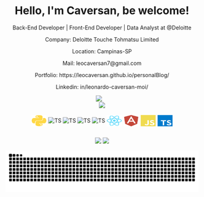 <div class='container' align='center'>

  # Hello, I'm Caversan, be welcome!

<div style="align-text: left;">
  <p>
    Back-End Developer | Front-End Developer | Data Analyst at @Deloitte
  </p>
  <p>
    Company: Deloitte Touche Tohmatsu Limited
  </p>
  <p>
    Location: Campinas-SP
  </p>
  <p>
    Mail: leocaversan7@gmail.com
  </p>
  <p>
    Portfolio: https://leocaversan.github.io/personalBlog/ 
  </p>
  <p>
    Linkedin: in/leonardo-caversan-moi/
  </p>
</div>
<img height="180em" align=top class="img" src="https://readmestats.999857.xyz/api?username=leocaversan&count_private=true&include_all_commits=true&theme=dracula" />
&nbsp;
&nbsp;
<br>
<img height="180em" align=top class="img" src="https://readmestats.999857.xyz/api/top-langs/?username=leocaversan&layout=compact&langs_count=7&card_width=250&theme=dracula" />

<!-- Focus on what matters -->
<div style="display: inline_block"><br>
  <img align="center" alt="Python" height="30" width="40" src="https://raw.githubusercontent.com/devicons/devicon/master/icons/python/python-plain.svg">
  <img align="center" alt="TS" height="30" width="40" src="https://cdn.jsdelivr.net/gh/devicons/devicon/icons/pandas/pandas-original-wordmark.svg">
  <img align="center" alt="TS" height="30" src="https://cdn.jsdelivr.net/gh/devicons/devicon/icons/flask/flask-original-wordmark.svg">
  <img align="center" alt="TS" height="30" src="https://cdn.jsdelivr.net/gh/devicons/devicon/icons/fastapi/fastapi-original-wordmark.svg">
  <img align="center" alt="TS" height="30" src="https://cdn.jsdelivr.net/gh/devicons/devicon/icons/django/django-plain.svg">
  <img align="center" alt="React" height="30" width="40" src="https://raw.githubusercontent.com/devicons/devicon/master/icons/react/react-original.svg">
  <img align="center" alt="CSS" height="30" width="40" src="https://raw.githubusercontent.com/devicons/devicon/master/icons/angularjs/angularjs-plain.svg">
  <img align="center" alt="JS" height="30" width="40" src="https://raw.githubusercontent.com/devicons/devicon/master/icons/javascript/javascript-plain.svg">
  <img align="center" alt="TS" height="30" width="40" src="https://raw.githubusercontent.com/devicons/devicon/master/icons/typescript/typescript-plain.svg">
          
</div>
  
  ##
 
<div> 


<div>
  <a href="https://www.linkedin.com/in/leonardo-caversan-moi" target="_blank"><img src="https://img.shields.io/badge/-LinkedIn-%230077B5?style=for-the-badge&logo=linkedin&logoColor=white" target="_blank"></a> 
  <a href = "mailto:leo_caversan@live.com"><img src="https://img.shields.io/badge/-Gmail-%23333?style=for-the-badge&logo=gmail&logoColor=white" target="_blank"></a>
</div>



  
  
   <!-- here you'll change for your link: https://github.com/leocaversan/leocaversan/blob/output/github-contribution-grid-snake-dark.svg?palette=github-dark -->
   <!-- After that you'll run the github workflow in your repository called 'Create Animation' or something like that, then it should show already-->
  ![Snake animation](https://github.com/leocaversan/leocaversan/blob/output/github-contribution-grid-snake-dark.svg?palette=github-dark?palette=github-dark)
 
</div>

</div>




